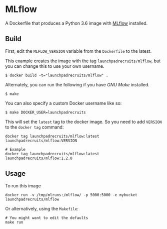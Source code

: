 # MLflow

A Dockerfile that produces a Python 3.6 image with [MLflow](https://www.mlflow.org) installed.

## Build

First, edit the `MLFLOW_VERSION` variable from the `Dockerfile` to the latest.

This example creates the image with the tag `launchpadrecruits/mlflow`, but you can change this to use your own username.

```
$ docker build -t="launchpadrecruits/mlflow" .
```

Alternately, you can run the following if you have _GNU Make_ installed.

```
$ make
```

You can also specify a custom Docker username like so:

```
$ make DOCKER_USER=launchpadrecruits
```

This will set the `latest` tag to the docker image. So you need to add `VERSION` to the
`docker tag` command:

```
docker tag launchpadrecruits/mlflow:latest launchpadrecruits/mlflow:VERSION

# Example
docker tag launchpadrecruits/mlflow:latest launchpadrecruits/mlflow:1.2.0
```

## Usage

To run this image

```
docker run -v /tmp/mlruns:/mlflow/ -p 5000:5000 -e mybucket launchpadrecruits/mlflow
```

Or alternatively, using the `Makefile`:

```
# You might want to edit the defaults
make run
```